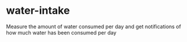 # water-intake
Measure the amount of water consumed per day
and get notifications of how much water has been consumed per day
